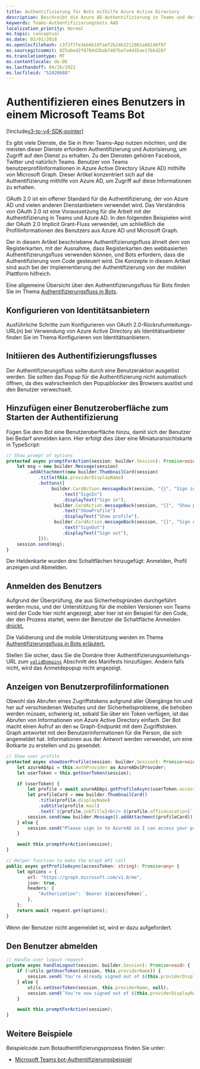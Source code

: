 ```yaml
---
title: Authentifizierung für Bots mithilfe Azure Active Directory
description: Beschreibt die Azure AD-Authentifizierung in Teams und deren Verwendung in Ihren Bots
keywords: Teams-Authentifizierungsbots AAD
localization_priority: Normal
ms.topic: conceptual
ms.date: 03/01/2018
ms.openlocfilehash: c3f2f7fe3eb6b10faef2b24b3212081a881d6f8f
ms.sourcegitcommit: 825abed2f8784d2bab7407ba7a4455ae17bbd28f
ms.translationtype: MT
ms.contentlocale: de-DE
ms.lasthandoff: 04/26/2021
ms.locfileid: "52020688"
---
```

# <a name="authenticate-a-user-in-a-microsoft-teams-bot"></a>Authentifizieren eines Benutzers in einem Microsoft Teams Bot

[!include[v3-to-v4-SDK-pointer](~/includes/v3-to-v4-pointer-bots.md)]

Es gibt viele Dienste, die Sie in Ihrer Teams-App nutzen möchten, und die meisten dieser Dienste erfordern Authentifizierung und Autorisierung, um Zugriff auf den Dienst zu erhalten. Zu den Diensten gehören Facebook, Twitter und natürlich Teams. Benutzer von Teams benutzerprofilinformationen in Azure Active Directory (Azure AD) mithilfe von Microsoft Graph. Dieser Artikel konzentriert sich auf die Authentifizierung mithilfe von Azure AD, um Zugriff auf diese Informationen zu erhalten.

OAuth 2.0 ist ein offener Standard für die Authentifizierung, der von Azure AD und vielen anderen Dienstanbietern verwendet wird. Das Verständnis von OAuth 2.0 ist eine Voraussetzung für die Arbeit mit der Authentifizierung in Teams und Azure AD. In den folgenden Beispielen wird der OAuth 2.0 Implicit Grant-Fluss verwendet, um schließlich die Profilinformationen des Benutzers aus Azure AD und Microsoft Graph.

Der in diesem Artikel beschriebene Authentifizierungsfluss ähnelt dem von Registerkarten, mit der Ausnahme, dass Registerkarten den webbasierten Authentifizierungsfluss verwenden können, und Bots erfordern, dass die Authentifizierung vom Code gesteuert wird. Die Konzepte in diesem Artikel sind auch bei der Implementierung der Authentifizierung von der mobilen Plattform hilfreich.

Eine allgemeine Übersicht über den Authentifizierungsfluss für Bots finden Sie im Thema [Authentifizierungsfluss in Bots](~/resources/bot-v3/bot-authentication/auth-flow-bot.md).

## <a name="configuring-identity-providers"></a>Konfigurieren von Identitätsanbietern

Ausführliche Schritte [](~/concepts/authentication/configure-identity-provider.md) zum Konfigurieren von OAuth 2.0-Rückrufumleitungs-URL(n) bei Verwendung von Azure Active Directory als Identitätsanbieter finden Sie im Thema Konfigurieren von Identitätsanbietern.

## <a name="initiate-authentication-flow"></a>Initiieren des Authentifizierungsflusses

Der Authentifizierungsfluss sollte durch eine Benutzeraktion ausgelöst werden. Sie sollten das Popup für die Authentifizierung nicht automatisch öffnen, da dies wahrscheinlich den Popupblocker des Browsers auslöst und den Benutzer verwechselt.

## <a name="add-ui-to-start-authentication"></a>Hinzufügen einer Benutzeroberfläche zum Starten der Authentifizierung

Fügen Sie dem Bot eine Benutzeroberfläche hinzu, damit sich der Benutzer bei Bedarf anmelden kann. Hier erfolgt dies über eine Miniaturansichtskarte in TypeScript:

```typescript
// Show prompt of options
protected async promptForAction(session: builder.Session): Promise<void> {
    let msg = new builder.Message(session)
        .addAttachment(new builder.ThumbnailCard(session)
            .title(this.providerDisplayName)
            .buttons([
                 builder.CardAction.messageBack(session, "{}", "Sign in")
                     .text("SignIn")
                     .displayText("Sign in"),
                  builder.CardAction.messageBack(session, "{}", "Show profile")
                     .text("ShowProfile")
                     .displayText("Show profile"),
                  builder.CardAction.messageBack(session, "{}", "Sign out")
                     .text("SignOut")
                     .displayText("Sign out"),
            ]));
    session.send(msg);
}
```

Der Heldenkarte wurden drei Schaltflächen hinzugefügt: Anmelden, Profil anzeigen und Abmelden.

## <a name="sign-the-user-in"></a>Anmelden des Benutzers

Aufgrund der Überprüfung, die aus Sicherheitsgründen durchgeführt werden muss, und der Unterstützung für die mobilen Versionen von Teams wird der Code hier nicht angezeigt, aber hier ist ein Beispiel für den Code, der den Prozess startet, wenn der Benutzer die Schaltfläche Anmelden [drückt.](https://github.com/OfficeDev/microsoft-teams-sample-auth-node/blob/e84020562d7c8b83f4a357a4a4d91298c5d2989d/src/dialogs/BaseIdentityDialog.ts#L154-L195)

Die Validierung und die mobile Unterstützung werden im Thema [Authentifizierungsfluss in Bots erläutert.](~/resources/bot-v3/bot-authentication/auth-flow-bot.md)

Stellen Sie sicher, dass Sie die Domäne Ihrer Authentifizierungsumleitungs-URL zum [`validDomains`](~/resources/schema/manifest-schema.md#validdomains) Abschnitt des Manifests hinzufügen. Andern falls nicht, wird das Anmeldepopup nicht angezeigt.

## <a name="showing-user-profile-information"></a>Anzeigen von Benutzerprofilinformationen

Obwohl das Abrufen eines Zugriffstokens aufgrund aller Übergänge hin und her auf verschiedenen Websites und der Sicherheitsprobleme, die behoben werden müssen, schwierig ist, sobald Sie über ein Token verfügen, ist das Abrufen von Informationen von Azure Active Directory einfach. Der Bot macht einen Aufruf an den `me` Graph-Endpunkt mit dem Zugriffstoken. Graph antwortet mit den Benutzerinformationen für die Person, die sich angemeldet hat. Informationen aus der Antwort werden verwendet, um eine Botkarte zu erstellen und zu gesendet.

```typescript
// Show user profile
protected async showUserProfile(session: builder.Session): Promise<void> {
    let azureADApi = this.authProvider as AzureADv1Provider;
    let userToken = this.getUserToken(session);

    if (userToken) {
        let profile = await azureADApi.getProfileAsync(userToken.accessToken);
        let profileCard = new builder.ThumbnailCard()
            .title(profile.displayName)
            .subtitle(profile.mail)
            .text(`${profile.jobTitle}<br/> ${profile.officeLocation}`);
        session.send(new builder.Message().addAttachment(profileCard));
    } else {
        session.send("Please sign in to AzureAD so I can access your profile.");
    }

    await this.promptForAction(session);
}

// Helper function to make the Graph API call
public async getProfileAsync(accessToken: string): Promise<any> {
    let options = {
        url: "https://graph.microsoft.com/v1.0/me",
        json: true,
        headers: {
            "Authorization": `Bearer ${accessToken}`,
        },
    };
    return await request.get(options);
}
```

Wenn der Benutzer nicht angemeldet ist, wird er dazu aufgefordert.

## <a name="sign-the-user-out"></a>Den Benutzer abmelden

```typescript
// Handle user logout request
private async handleLogout(session: builder.Session): Promise<void> {
    if (!utils.getUserToken(session, this.providerName)) {
        session.send(`You're already signed out of ${this.providerDisplayName}.`);
    } else {
        utils.setUserToken(session, this.providerName, null);
        session.send(`You're now signed out of ${this.providerDisplayName}.`);
    }

    await this.promptForAction(session);
}
```

## <a name="other-samples"></a>Weitere Beispiele

Beispielcode zum Botauthentifizierungsprozess finden Sie unter:

* [Microsoft Teams bot-Authentifizierungsbeispiel](https://github.com/OfficeDev/microsoft-teams-sample-auth-node)
